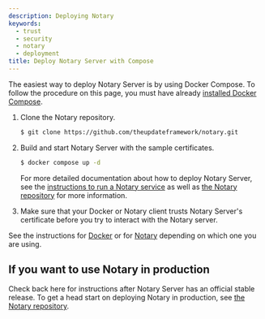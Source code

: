 ```yaml
---
description: Deploying Notary
keywords:
  - trust
  - security
  - notary
  - deployment
title: Deploy Notary Server with Compose
---
```


The easiest way to deploy Notary Server is by using Docker Compose. To follow the procedure on this page, you must have already [installed Docker Compose](/manuals/compose/install/_index.md).

1. Clone the Notary repository.

   ```bash
   $ git clone https://github.com/theupdateframework/notary.git
   ```

2. Build and start Notary Server with the sample certificates.

   ```bash
   $ docker compose up -d
   ```

   For more detailed documentation about how to deploy Notary Server, see the [instructions to run a Notary service](https://github.com/theupdateframework/notary/blob/master/docs/running_a_service.md) as well as [the Notary repository](https://github.com/theupdateframework/notary) for more information.

3. Make sure that your Docker or Notary client trusts Notary Server's certificate before you try to interact with the Notary server.

See the instructions for [Docker](/reference/cli/docker/#notary) or
for [Notary](https://github.com/docker/notary#using-notary) depending on which one you are using.

## If you want to use Notary in production

Check back here for instructions after Notary Server has an official
stable release. To get a head start on deploying Notary in production, see
[the Notary repository](https://github.com/theupdateframework/notary).

